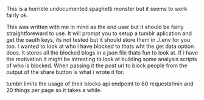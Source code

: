 This is a horrible undocumented spaghetti monster but it seems to work fairly ok.

This was written with me in mind as the end user but it should be fairly straightforeward to use. It will prompt you to setup a tumblr aplication and get the oauth keys, its not tested but it should store them in ./.env for you too. I wanted to look at who i have blocked to thats wht the get data option does. it stores all the blocked blogs in a json file thats fun to look at. If i have the motivation it might be intresting to look at building some analysis scripts of who is blocked. When passing it the post url to block people from the output of the share button is what i wrote it for.

tumblr limits the usage of their blocks api endpoint to 60 requests/min and 20 things per page so it takes a while. 